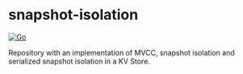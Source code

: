 # snapshot-isolation
[![Go](https://github.com/SarthakMakhija/snapshot-isolation/actions/workflows/build.yml/badge.svg)](https://github.com/SarthakMakhija/snapshot-isolation/actions/workflows/build.yml)

Repository with an implementation of MVCC, snapshot isolation and serialized snapshot isolation in a KV Store.
